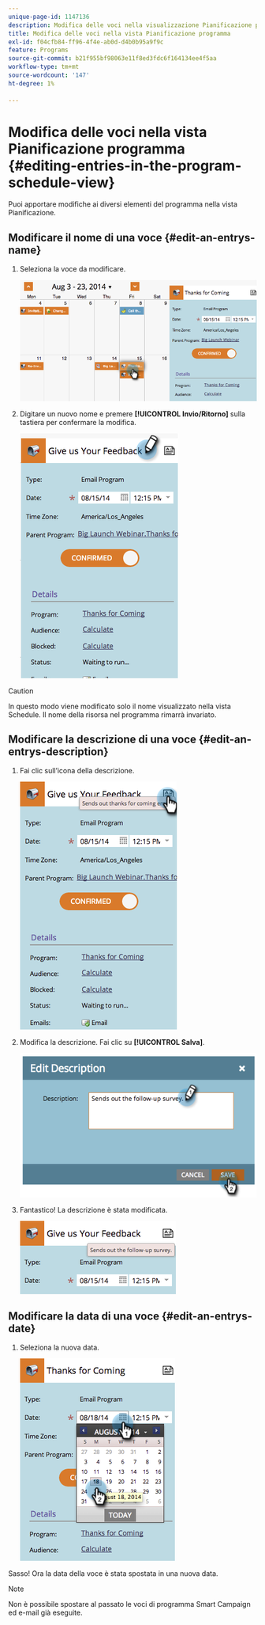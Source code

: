 ```yaml
---
unique-page-id: 1147136
description: Modifica delle voci nella visualizzazione Pianificazione programma - Documentazione di Marketo - Documentazione del prodotto
title: Modifica delle voci nella vista Pianificazione programma
exl-id: f04cfb84-ff96-4f4e-ab0d-d4b0b95a9f9c
feature: Programs
source-git-commit: b21f955bf98063e11f8ed3fdc6f164134ee4f5aa
workflow-type: tm+mt
source-wordcount: '147'
ht-degree: 1%

---
```


# Modifica delle voci nella vista Pianificazione programma {#editing-entries-in-the-program-schedule-view}

Puoi apportare modifiche ai diversi elementi del programma nella vista Pianificazione.

## Modificare il nome di una voce {#edit-an-entrys-name}

1. Seleziona la voce da modificare.

   ![](assets/image2014-9-18-18-3a1-3a36.png)

1. Digitare un nuovo nome e premere **[!UICONTROL Invio/Ritorno]** sulla tastiera per confermare la modifica.

   ![](assets/image2014-9-18-18-3a1-3a53.png)

>[!CAUTION]
>
>In questo modo viene modificato solo il nome visualizzato nella vista Schedule. Il nome della risorsa nel programma rimarrà invariato.

## Modificare la descrizione di una voce {#edit-an-entrys-description}

1. Fai clic sull’icona della descrizione.

   ![](assets/image2014-9-18-18-3a3-3a7.png)

1. Modifica la descrizione. Fai clic su **[!UICONTROL Salva]**.

   ![](assets/image2014-9-18-18-3a3-3a22.png)

1. Fantastico! La descrizione è stata modificata.

   ![](assets/image2014-9-18-18-3a3-3a48.png)

## Modificare la data di una voce {#edit-an-entrys-date}

1. Seleziona la nuova data.

   ![](assets/image2014-9-18-18-3a4-3a39.png)

Sasso! Ora la data della voce è stata spostata in una nuova data.

>[!NOTE]
>
> Non è possibile spostare al passato le voci di programma Smart Campaign ed e-mail già eseguite.
